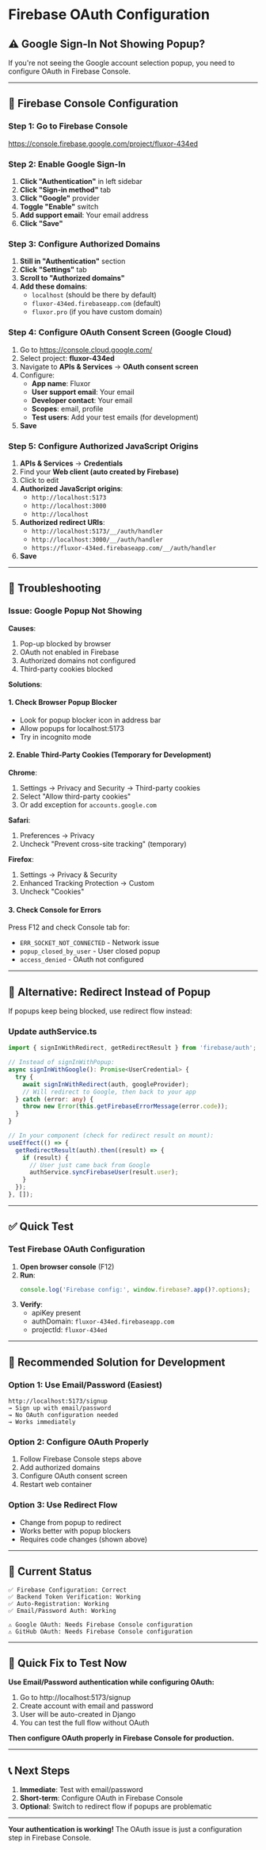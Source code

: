 # Firebase OAuth Configuration

## ⚠️ Google Sign-In Not Showing Popup?

If you're not seeing the Google account selection popup, you need to configure OAuth in Firebase Console.

---

## 🔧 Firebase Console Configuration

### Step 1: Go to Firebase Console
https://console.firebase.google.com/project/fluxor-434ed

### Step 2: Enable Google Sign-In

1. **Click "Authentication"** in left sidebar
2. **Click "Sign-in method"** tab
3. **Click "Google"** provider
4. **Toggle "Enable"** switch
5. **Add support email**: Your email address
6. **Click "Save"**

### Step 3: Configure Authorized Domains

1. **Still in "Authentication"** section
2. **Click "Settings"** tab
3. **Scroll to "Authorized domains"**
4. **Add these domains**:
   - `localhost` (should be there by default)
   - `fluxor-434ed.firebaseapp.com` (default)
   - `fluxor.pro` (if you have custom domain)

### Step 4: Configure OAuth Consent Screen (Google Cloud)

1. Go to https://console.cloud.google.com/
2. Select project: **fluxor-434ed**
3. Navigate to **APIs & Services** → **OAuth consent screen**
4. Configure:
   - **App name**: Fluxor
   - **User support email**: Your email
   - **Developer contact**: Your email
   - **Scopes**: email, profile
   - **Test users**: Add your test emails (for development)
5. **Save**

### Step 5: Configure Authorized JavaScript Origins

1. **APIs & Services** → **Credentials**
2. Find your **Web client (auto created by Firebase)**
3. Click to edit
4. **Authorized JavaScript origins**:
   - `http://localhost:5173`
   - `http://localhost:3000`
   - `http://localhost` 
5. **Authorized redirect URIs**:
   - `http://localhost:5173/__/auth/handler`
   - `http://localhost:3000/__/auth/handler`
   - `https://fluxor-434ed.firebaseapp.com/__/auth/handler`
6. **Save**

---

## 🐛 Troubleshooting

### Issue: Google Popup Not Showing

**Causes**:
1. Pop-up blocked by browser
2. OAuth not enabled in Firebase
3. Authorized domains not configured
4. Third-party cookies blocked

**Solutions**:

#### 1. Check Browser Popup Blocker
- Look for popup blocker icon in address bar
- Allow popups for localhost:5173
- Try in incognito mode

#### 2. Enable Third-Party Cookies (Temporary for Development)
**Chrome**:
1. Settings → Privacy and Security → Third-party cookies
2. Select "Allow third-party cookies"
3. Or add exception for `accounts.google.com`

**Safari**:
1. Preferences → Privacy
2. Uncheck "Prevent cross-site tracking" (temporary)

**Firefox**:
1. Settings → Privacy & Security
2. Enhanced Tracking Protection → Custom
3. Uncheck "Cookies"

#### 3. Check Console for Errors
Press F12 and check Console tab for:
- `ERR_SOCKET_NOT_CONNECTED` - Network issue
- `popup_closed_by_user` - User closed popup
- `access_denied` - OAuth not configured

---

## 🔄 Alternative: Redirect Instead of Popup

If popups keep being blocked, use redirect flow instead:

### Update authService.ts
```typescript
import { signInWithRedirect, getRedirectResult } from 'firebase/auth';

// Instead of signInWithPopup:
async signInWithGoogle(): Promise<UserCredential> {
  try {
    await signInWithRedirect(auth, googleProvider);
    // Will redirect to Google, then back to your app
  } catch (error: any) {
    throw new Error(this.getFirebaseErrorMessage(error.code));
  }
}

// In your component (check for redirect result on mount):
useEffect(() => {
  getRedirectResult(auth).then((result) => {
    if (result) {
      // User just came back from Google
      authService.syncFirebaseUser(result.user);
    }
  });
}, []);
```

---

## ✅ Quick Test

### Test Firebase OAuth Configuration

1. **Open browser console** (F12)
2. **Run**:
   ```javascript
   console.log('Firebase config:', window.firebase?.app()?.options);
   ```
3. **Verify**:
   - apiKey present
   - authDomain: `fluxor-434ed.firebaseapp.com`
   - projectId: `fluxor-434ed`

---

## 🎯 Recommended Solution for Development

### Option 1: Use Email/Password (Easiest)
```
http://localhost:5173/signup
→ Sign up with email/password
→ No OAuth configuration needed
→ Works immediately
```

### Option 2: Configure OAuth Properly
1. Follow Firebase Console steps above
2. Add authorized domains
3. Configure OAuth consent screen
4. Restart web container

### Option 3: Use Redirect Flow
- Change from popup to redirect
- Works better with popup blockers
- Requires code changes (shown above)

---

## 📝 Current Status

```
✅ Firebase Configuration: Correct
✅ Backend Token Verification: Working
✅ Auto-Registration: Working
✅ Email/Password Auth: Working

⚠️ Google OAuth: Needs Firebase Console configuration
⚠️ GitHub OAuth: Needs Firebase Console configuration
```

---

## 🚀 Quick Fix to Test Now

**Use Email/Password authentication while configuring OAuth:**

1. Go to http://localhost:5173/signup
2. Create account with email and password
3. User will be auto-created in Django
4. You can test the full flow without OAuth

**Then configure OAuth properly in Firebase Console for production.**

---

## 📞 Next Steps

1. **Immediate**: Test with email/password
2. **Short-term**: Configure OAuth in Firebase Console
3. **Optional**: Switch to redirect flow if popups are problematic

---

**Your authentication is working!** The OAuth issue is just a configuration step in Firebase Console.

